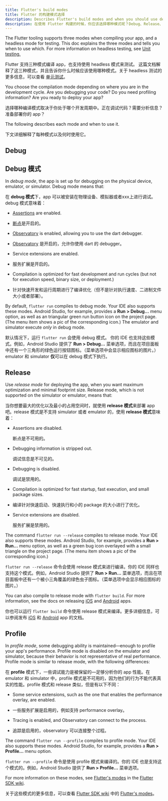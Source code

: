 ```yaml
---
title: Flutter's build modes
title: Flutter 的构建模式选择
description: Describes Flutter's build modes and when you should use debug, release, or profile mode?
description: 在使用 Flutter 构建的时候，你应该选择哪种模式呢？Debug、Release、或者是 Profile 模式？
---
```


The Flutter tooling supports three modes when compiling your app,
and a headless mode for testing.
This doc explains the three modes and tells you when to use which.
For more information on headless testing, see
[Unit testing.](/docs/testing#unit-tests)

Flutter 支持三种模式编译 app，也支持使用 headless 模式来测试。
这篇文档解释了这三种模式，并且告诉你什么时候应该使用哪种模式。关于 headless 测试的更多信息，可以查看 [单元测试](/docs/testing#unit-tests)。

You choose the compilation mode depending on where you are in
the development cycle. Are you debugging your code? Do you
need profiling information? Are you ready to deploy your app?

选择哪种编译模式取决于你处于哪个开发周期中。正在调试代码？需要分析信息？准备部署你的 app？

The following describes each mode and when to use it.

下文详细解释了每种模式以及何时使用它。

## Debug

## Debug 模式
In _debug mode_, the app is set up for debugging on the physical
device, emulator, or simulator. Debug mode means that:

在 **debug 模式**下，app 可以被安装在物理设备、模拟器或者xxx上进行调试。debug 模式意味着：

* [Assertions]({{site.dart-site}}/guides/language/language-tour#assert)
   are enabled.
   
* [断点]({{site.dart-site}}/guides/language/language-tour#assert)是开启的。

* [Observatory](https://dart-lang.github.io/observatory) is enabled,
   allowing you to use the dart debugger.
   
* [Observatory](https://dart-lang.github.io/observatory) 是开启的，允许你使用 dart 的 debugger。

* Service extensions are enabled.

* 服务扩展是开启的。

* Compilation is optimized for fast development and run cycles (but not for
  execution speed, binary size, or deployment.)

* 针对快速开发和运行周期进行了编译优化（但不是针对执行速度、二进制文件大小或者部署）。

By default, `flutter run` compiles to debug mode.
Your IDE also supports these modes. Android Studio,
for example, provides a **Run > Debug...** menu option, as well
as an triangular green run button icon on the project page.
(The menu item shows a pic of the corresponding icon.)
The emulator and simulator execute _only_ in debug mode.

默认情况下，运行 `flutter run` 会使用 debug 模式。
你的 IDE 也支持这些模式。例如，Android Studio 提供了 **Run > Debug...** 菜单选项，而且在项目面板中还有一个三角形的绿色运行按钮图标。（菜单选项中会显示相应图标的图片。）emulator 和 simulator **仅**可以在 debug 模式下执行。

## Release

Use _release mode_ for deploying the app, when you want maximum
optimization and minimal footprint size. Release mode, which is not
supported on the simulator or emulator, means that:

当你想要最大的优化以及最小的占用空间时，就使用 **release 模式**来部署 app 吧。release 模式是不支持 simulator 或者 emulator 的，使用 **release 模式**意味着：

* Assertions are disabled.

  断点是不可用的。

* Debugging information is stripped out.

  调试信息是不可见的。

* Debugging is disabled.

  调试是禁用的。

* Compilation is optimized for fast startup, fast execution, and small
  package sizes.
  
* 编译针对快速启动、快速执行和小的 package 的大小进行了优化。

* Service extensions are disabled.

  服务扩展是禁用的。

The command `flutter run --release` compiles to release mode.
Your IDE also supports these modes.  Android Studio, for example,
provides a **Run > Run...** menu option, as well as a green bug
icon overlayed with a small triangle on the project page.
(The menu item shows a pic of the corresponding icon.)

`flutter run --release` 命令会使用 release 模式来进行编译。你的 IDE 同样也支持这个模式。例如，Android Studio 提供了 **Run > Run...** 菜单选项，而且在项目面板中还有一个被小三角覆盖的绿色虫子图标。（菜单选项中会显示相应图标的图片。）

You can also compile to release mode with `flutter build`.
For more information, see the docs on releasing
[iOS](../deployment/ios) and [Android](../deployment/android) apps.

你也可以运行 `flutter build` 命令使用 release 模式来编译。更多详细信息，可以参阅发布 [iOS](../deployment/ios) 和 [Android](../deployment/android) app 的文档。

## Profile

In _profile mode_, some debugging ability is maintained&mdash;enough
to profile your app's performance. Profile mode is disabled on
the emulator and simulator, because their behavior is not representative
of real performance. Profile mode is similar to release mode, with
the following differences:

在 **profile** 模式下，一些调试能力是被保留的&mdash;足够分析你的 app 性能。在 emulator 和 simulator 中，profile 模式是不可用的，因为他们的行为不能代表真实的性能。profile 模式和 release 类似，但是有以下不同：

* Some service extensions, such as the one that enables the performance
  overlay, are enabled.
  
* 一些服务扩展是启用的，例如支持 performance overlay。

* Tracing is enabled, and Observatory can connect to the process.

* 追踪是启用的，observatory 可以连接整个过程。

The command `flutter run --profile` compiles to profile mode.
Your IDE also supports these modes. Android Studio, for example,
provides a **Run > Profile...** menu option.

`flutter run --profile` 命令是使用 profile 模式来编译的。你的 IDE 也是支持这个模式的。例如，Android Studio 提供了 **Run > Profile...** 菜单选项。

For more information on these modes, see
[Flutter's modes]({{site.github}}/flutter/flutter/wiki/Flutter%27s-modes)
in the [Flutter SDK wiki]({{site.github}}/flutter/flutter/wiki).

关于这些模式的更多信息，可以查看 [Flutter SDK wiki]({{site.github}}/flutter/flutter/wiki) 中的 [Flutter's modes]({{site.github}}/flutter/flutter/wiki/Flutter%27s-modes)。


